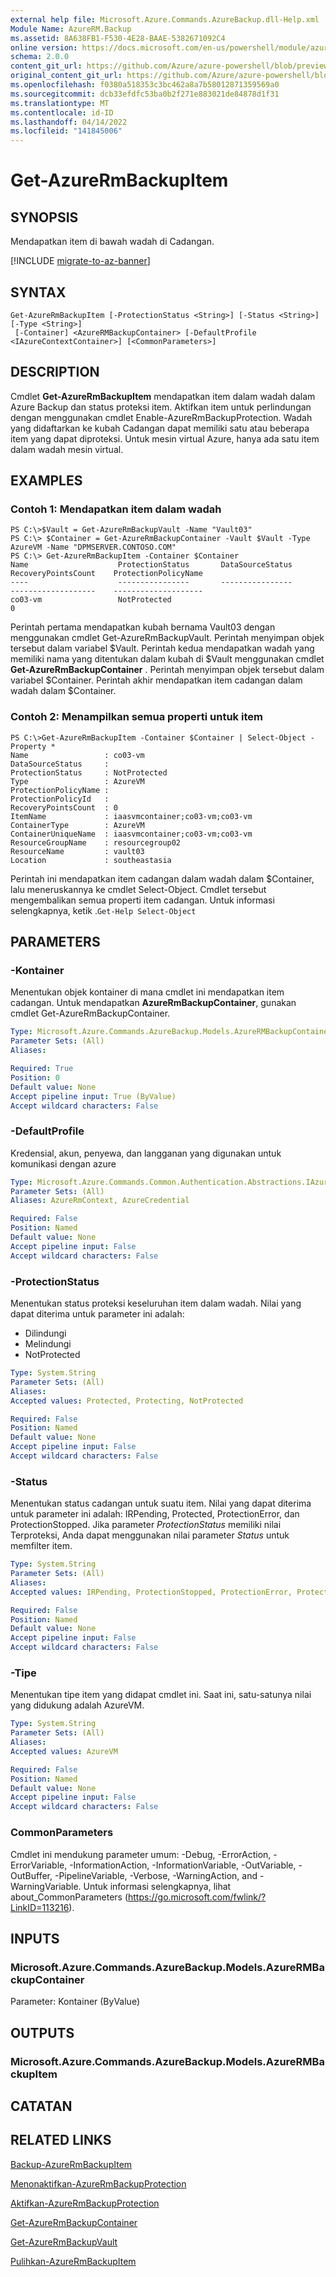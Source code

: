 ```yaml
---
external help file: Microsoft.Azure.Commands.AzureBackup.dll-Help.xml
Module Name: AzureRM.Backup
ms.assetid: 8A638FB1-F530-4E28-BAAE-5382671092C4
online version: https://docs.microsoft.com/en-us/powershell/module/azurerm.backup/get-azurermbackupitem
schema: 2.0.0
content_git_url: https://github.com/Azure/azure-powershell/blob/preview/src/ResourceManager/AzureBackup/Commands.AzureBackup/help/Get-AzureRmBackupItem.md
original_content_git_url: https://github.com/Azure/azure-powershell/blob/preview/src/ResourceManager/AzureBackup/Commands.AzureBackup/help/Get-AzureRmBackupItem.md
ms.openlocfilehash: f0380a518353c3bc462a8a7b58012871359569a0
ms.sourcegitcommit: dcb33efdfc53ba0b2f271e883021de84878d1f31
ms.translationtype: MT
ms.contentlocale: id-ID
ms.lasthandoff: 04/14/2022
ms.locfileid: "141845006"
---
```

# Get-AzureRmBackupItem

## SYNOPSIS
Mendapatkan item di bawah wadah di Cadangan.

[!INCLUDE [migrate-to-az-banner](../../includes/migrate-to-az-banner.md)]

## SYNTAX

```
Get-AzureRmBackupItem [-ProtectionStatus <String>] [-Status <String>] [-Type <String>]
 [-Container] <AzureRMBackupContainer> [-DefaultProfile <IAzureContextContainer>] [<CommonParameters>]
```

## DESCRIPTION
Cmdlet **Get-AzureRmBackupItem** mendapatkan item dalam wadah dalam Azure Backup dan status proteksi item.
Aktifkan item untuk perlindungan dengan menggunakan cmdlet Enable-AzureRmBackupProtection.
Wadah yang didaftarkan ke kubah Cadangan dapat memiliki satu atau beberapa item yang dapat diproteksi.
Untuk mesin virtual Azure, hanya ada satu item dalam wadah mesin virtual.

## EXAMPLES

### Contoh 1: Mendapatkan item dalam wadah
```
PS C:\>$Vault = Get-AzureRmBackupVault -Name "Vault03"
PS C:\> $Container = Get-AzureRmBackupContainer -Vault $Vault -Type AzureVM -Name "DPMSERVER.CONTOSO.COM"
PS C:\> Get-AzureRmBackupItem -Container $Container
Name                    ProtectionStatus       DataSourceStatus       RecoveryPointsCount    ProtectionPolicyName
----                    ----------------       ----------------       -------------------    --------------------
co03-vm                 NotProtected                                  0
```

Perintah pertama mendapatkan kubah bernama Vault03 dengan menggunakan cmdlet Get-AzureRmBackupVault.
Perintah menyimpan objek tersebut dalam variabel $Vault.
Perintah kedua mendapatkan wadah yang memiliki nama yang ditentukan dalam kubah di $Vault menggunakan cmdlet **Get-AzureRmBackupContainer** .
Perintah menyimpan objek tersebut dalam variabel $Container.
Perintah akhir mendapatkan item cadangan dalam wadah dalam $Container.

### Contoh 2: Menampilkan semua properti untuk item
```
PS C:\>Get-AzureRmBackupItem -Container $Container | Select-Object -Property *
Name                 : co03-vm
DataSourceStatus     : 
ProtectionStatus     : NotProtected
Type                 : AzureVM
ProtectionPolicyName : 
ProtectionPolicyId   : 
RecoveryPointsCount  : 0
ItemName             : iaasvmcontainer;co03-vm;co03-vm
ContainerType        : AzureVM
ContainerUniqueName  : iaasvmcontainer;co03-vm;co03-vm
ResourceGroupName    : resourcegroup02
ResourceName         : vault03
Location             : southeastasia
```

Perintah ini mendapatkan item cadangan dalam wadah dalam $Container, lalu meneruskannya ke cmdlet Select-Object.
Cmdlet tersebut mengembalikan semua properti item cadangan.
Untuk informasi selengkapnya, ketik .`Get-Help Select-Object`

## PARAMETERS

### -Kontainer
Menentukan objek kontainer di mana cmdlet ini mendapatkan item cadangan.
Untuk mendapatkan **AzureRmBackupContainer**, gunakan cmdlet Get-AzureRmBackupContainer.

```yaml
Type: Microsoft.Azure.Commands.AzureBackup.Models.AzureRMBackupContainer
Parameter Sets: (All)
Aliases:

Required: True
Position: 0
Default value: None
Accept pipeline input: True (ByValue)
Accept wildcard characters: False
```

### -DefaultProfile
Kredensial, akun, penyewa, dan langganan yang digunakan untuk komunikasi dengan azure

```yaml
Type: Microsoft.Azure.Commands.Common.Authentication.Abstractions.IAzureContextContainer
Parameter Sets: (All)
Aliases: AzureRmContext, AzureCredential

Required: False
Position: Named
Default value: None
Accept pipeline input: False
Accept wildcard characters: False
```

### -ProtectionStatus
Menentukan status proteksi keseluruhan item dalam wadah.
Nilai yang dapat diterima untuk parameter ini adalah:
- Dilindungi 
- Melindungi  
- NotProtected

```yaml
Type: System.String
Parameter Sets: (All)
Aliases:
Accepted values: Protected, Protecting, NotProtected

Required: False
Position: Named
Default value: None
Accept pipeline input: False
Accept wildcard characters: False
```

### -Status
Menentukan status cadangan untuk suatu item.
Nilai yang dapat diterima untuk parameter ini adalah: IRPending, Protected, ProtectionError, dan ProtectionStopped.
Jika parameter *ProtectionStatus* memiliki nilai Terproteksi, Anda dapat menggunakan nilai parameter *Status* untuk memfilter item.

```yaml
Type: System.String
Parameter Sets: (All)
Aliases:
Accepted values: IRPending, ProtectionStopped, ProtectionError, Protected

Required: False
Position: Named
Default value: None
Accept pipeline input: False
Accept wildcard characters: False
```

### -Tipe
Menentukan tipe item yang didapat cmdlet ini.
Saat ini, satu-satunya nilai yang didukung adalah AzureVM.

```yaml
Type: System.String
Parameter Sets: (All)
Aliases:
Accepted values: AzureVM

Required: False
Position: Named
Default value: None
Accept pipeline input: False
Accept wildcard characters: False
```

### CommonParameters
Cmdlet ini mendukung parameter umum: -Debug, -ErrorAction, -ErrorVariable, -InformationAction, -InformationVariable, -OutVariable, -OutBuffer, -PipelineVariable, -Verbose, -WarningAction, and -WarningVariable. Untuk informasi selengkapnya, lihat about_CommonParameters (https://go.microsoft.com/fwlink/?LinkID=113216).

## INPUTS

### Microsoft.Azure.Commands.AzureBackup.Models.AzureRMBackupContainer
Parameter: Kontainer (ByValue)

## OUTPUTS

### Microsoft.Azure.Commands.AzureBackup.Models.AzureRMBackupItem

## CATATAN

## RELATED LINKS

[Backup-AzureRmBackupItem](./Backup-AzureRmBackupItem.md)

[Menonaktifkan-AzureRmBackupProtection](./Disable-AzureRmBackupProtection.md)

[Aktifkan-AzureRmBackupProtection](./Enable-AzureRmBackupProtection.md)

[Get-AzureRmBackupContainer](./Get-AzureRmBackupContainer.md)

[Get-AzureRmBackupVault](./Get-AzureRmBackupVault.md)

[Pulihkan-AzureRmBackupItem](./Restore-AzureRmBackupItem.md)


